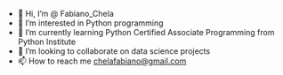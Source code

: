 - 👋 Hi, I’m @ Fabiano_Chela
- 👀 I’m interested in Python programming
- 🌱 I’m currently learning Python Certified Associate Programming from Python Institute
- 💞️ I’m looking to collaborate on data science projects
- 📫 How to reach me chelafabiano@gmail.com

<!---
Mr-Bianski/Mr-Bianski is a ✨ special ✨ repository because its `README.md` (this file) appears on your GitHub profile.
You can click the Preview link to take a look at your changes.
--->
